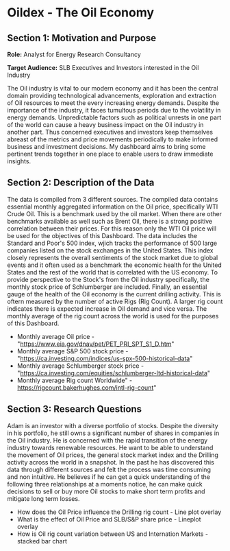 # Oildex - The Oil Economy


## Section 1: Motivation and Purpose


**Role:** Analyst for Energy Research Consultancy

**Target Audience:** SLB Executives and Investors interested in the Oil Industry


The Oil industry is vital to our modern economy and it has been the central domain providing technological advancements, exploration and extraction of Oil resources to meet the every increasing energy demands. Despite the importance of the industry, it faces tumultous periods due to the volatility in energy demands. Unpredictable factors  such as political unrests in one part of the world can cause a heavy business impact on the Oil industry in another part. Thus concerned executives and investors keep themselves abreast of the metrics and price movements periodically to make informed business and investment decisions. My dashboard aims to bring some pertinent trends together in one place to enable users to draw immediate insights.



## Section 2: Description of the Data


The data is compiled from 3 different sources. The compiled data contains essential monthly aggregated information on the Oil price, specifically WTI Crude Oil. This is a benchmark used by the oil market. When there are other benchmarks available as well such as Brent Oil, there is a strong positive correlation between their prices. For this reason only the WTI Oil price will be used for the objectives of this Dashboard. The data includes the Standard and Poor's 500 index, wjich tracks the performance of  500 large companies listed on the stock exchanges in the United States. This index closely represents the overall sentiments of the stock market due to global events and it often used as a benchmark the economic health for the United States and the rest of the world that is correlated with the US economy.
To provide perspective to the Stock's from the Oil industry specifically, the monthly stock price of Schlumberger are included. Finally, an essential gauge of the health of the Oil economy is the current drilling activity. This is oftern measured by the number of active Rigs (Rig Count). A larger rig count indicates there is expected increase in Oil demand and vice versa. The monthly average of the rig count across the world is used for the purposes of this Dashboard.


* Monthly average Oil price - "https://www.eia.gov/dnav/pet/PET_PRI_SPT_S1_D.htm"
* Monthly average S&P 500 stock price - "https://ca.investing.com/indices/us-spx-500-historical-data"
* Monthly average Schlumberger stock price - "https://ca.investing.com/equities/schlumberger-ltd-historical-data"
* Monthly average Rig count Worldwide" - https://rigcount.bakerhughes.com/intl-rig-count"


## Section 3: Research Questions


Adam is an investor with a diverse portfolio of stocks. Despite the diversity in his portfolio, he still owns a significant number of shares in companies in the Oil industry. He is concerned with the rapid transition of the energy industry towards renewable resources. He want to be able to understand the movement of Oil prices, the general stock market index and the Drilling activity across the world in a snapshot. In the past he has discovered this data through different sources and felt the process was time consuming and non intuitive. He believes if he can get a quick understanding of the following three relationships at a moments notice, he can make quick decisions to sell or buy more Oil stocks to make short term profits and mitigate long term losses.


* How does the Oil Price influence the Drilling rig count - Line plot overlay
* What is the effect of Oil Price and SLB/S&P share price - Lineplot overlay
* How is Oil rig count variation between US and Internation Markets - stacked bar chart

```R

```
